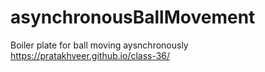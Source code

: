 # asynchronousBallMovement
Boiler plate for ball moving aysnchronously
https://pratakhveer.github.io/class-36/
